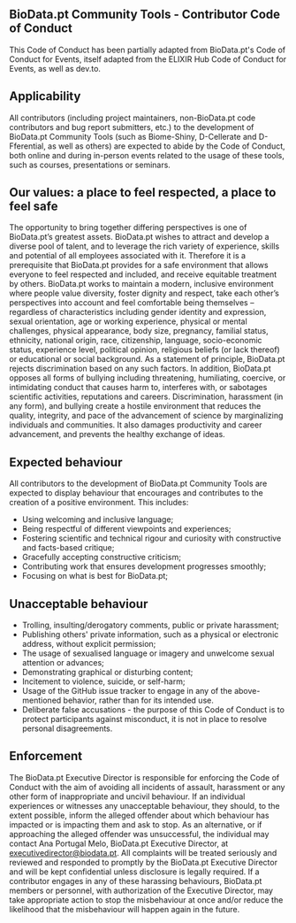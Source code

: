 ## BioData.pt Community Tools - Contributor Code of Conduct

This Code of Conduct has been partially adapted from BioData.pt's Code of Conduct for Events, itself adapted from the ELIXIR Hub Code of Conduct for Events, as well as dev.to.

## Applicability

All contributors (including project maintainers, non-BioData.pt code contributors and bug report submitters, etc.) to the development of BioData.pt Community Tools (such as Biome-Shiny, D-Cellerate and D-Fferential, as well as others) are expected to abide by the Code of Conduct, both online and during in-person events related to the usage of these tools, such as courses, presentations or seminars.

## Our values: a place to feel respected, a place to feel safe

The opportunity to bring together differing perspectives is one of BioData.pt’s greatest assets. BioData.pt wishes to attract and develop a diverse pool of talent, and to leverage the rich variety of experience, skills and potential of all employees associated with it. Therefore it is a prerequisite that BioData.pt provides for a safe environment that allows everyone to feel respected and included, and receive equitable treatment by others. BioData.pt works to maintain a modern, inclusive environment where people value diversity, foster dignity and respect, take each other’s perspectives into account and feel comfortable being themselves – regardless of characteristics including gender identity and expression, sexual orientation, age or working experience, physical or mental challenges, physical appearance, body size, pregnancy, familial status, ethnicity, national origin, race, citizenship, language, socio-economic status, experience level, political opinion, religious beliefs (or lack thereof) or educational or social background. As a statement of principle, BioData.pt rejects discrimination based on any such factors. In addition, BioData.pt opposes all forms of bullying including threatening, humiliating, coercive, or intimidating conduct that causes harm to, interferes with, or sabotages scientific activities, reputations and careers. Discrimination, harassment (in any form), and bullying create a hostile environment that reduces the quality, integrity, and pace of the advancement of science by marginalizing individuals and communities. It also damages productivity and career advancement, and prevents the healthy exchange of ideas.

## Expected behaviour

All contributors to the development of BioData.pt Community Tools are expected to display behaviour that encourages and contributes to the creation of a positive environment. This includes:

- Using welcoming and inclusive language;
- Being respectful of different viewpoints and experiences;
- Fostering scientific and technical rigour and curiosity with constructive and facts-based critique;
- Gracefully accepting constructive criticism;
- Contributing work that ensures development progresses smoothly;
- Focusing on what is best for BioData.pt;


## Unacceptable behaviour

- Trolling, insulting/derogatory comments, public or private harassment;
- Publishing others' private information, such as a physical or electronic address, without explicit permission;
- The usage of sexualised language or imagery and unwelcome sexual attention or advances;
- Demonstrating graphical or disturbing content;
- Incitement to violence, suicide, or self-harm;
- Usage of the GitHub issue tracker to engage in any of the above-mentioned behavior, rather than for its intended use.
- Deliberate false accusations - the purpose of this Code of Conduct is to protect participants against misconduct, it is not in place to resolve personal disagreements.

## Enforcement

The BioData.pt Executive Director is responsible for enforcing the Code of Conduct with the aim of avoiding all incidents of assault, harassment or any other form of inappropriate and uncivil behaviour.
If an individual experiences or witnesses any unacceptable behaviour, they should, to the extent possible, inform the alleged offender about which behaviour has impacted or is impacting them and ask to stop.
As an alternative, or if approaching the alleged offender was unsuccessful, the individual may contact Ana Portugal Melo, BioData.pt Executive Director, at executivedirector@biodata.pt.
All complaints will be treated seriously and reviewed and responded to promptly by the BioData.pt Executive Director and will be kept confidential unless disclosure is legally required.
If a contributor engages in any of these harassing behaviours, BioData.pt members or personnel, with authorization of the Executive Director, may take appropriate action to stop the misbehaviour at once and/or reduce the likelihood that the misbehaviour will happen again in the future.

